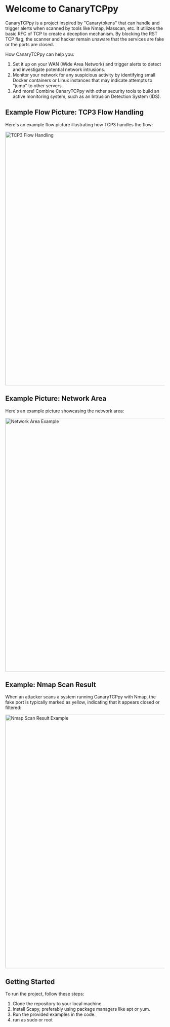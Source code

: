 <!DOCTYPE html>
<html>
<head>

</head>
<body>
  <h1>Welcome to CanaryTCPpy</h1>
  <p>
    CanaryTCPpy is a project inspired by "Canarytokens" that can handle and trigger alerts when scanned by tools like Nmap, Masscan, etc. It utilizes the basic RFC of TCP to create a deception mechanism. By blocking the RST TCP flag, the scanner and hacker remain unaware that the services are fake or the ports are closed.
  </p>
  <p>
    How CanaryTCPpy can help you:
  </p>
  <ol>
    <li>
      Set it up on your WAN (Wide Area Network) and trigger alerts to detect and investigate potential network intrusions.
    </li>
    <li>
      Monitor your network for any suspicious activity by identifying small Docker containers or Linux instances that may indicate attempts to "jump" to other servers.
    </li>
    <li>
      And more! Combine CanaryTCPpy with other security tools to build an active monitoring system, such as an Intrusion Detection System (IDS).
    </li>
  </ol>
  <h2>Example Flow Picture: TCP3 Flow Handling</h2>
  <p>
    Here's an example flow picture illustrating how TCP3 handles the flow:
  </p>
  <img src="https://example.com/tcp3_flow.png" alt="TCP3 Flow Handling" width="800">
  <h2>Example Picture: Network Area</h2>
  <p>
    Here's an example picture showcasing the network area:
  </p>
  <img src="https://example.com/network_area.png" alt="Network Area Example" width="800">
  <h2>Example: Nmap Scan Result</h2>
  <p>
    When an attacker scans a system running CanaryTCPpy with Nmap, the fake port is typically marked as yellow, indicating that it appears closed or filtered:
  </p>
  <img src="https://example.com/nmap_scan_result.png" alt="Nmap Scan Result Example" width="800">
  <h2>Getting Started</h2>
  <p>
    To run the project, follow these steps:
  </p>
  <ol>
    <li>
      Clone the repository to your local machine.
    </li>
    <li>
      Install Scapy, preferably using package managers like apt or yum.
    </li>
    <li>
      Run the provided examples in the code.
    </li>
    <li>
     run as sudo or root
    </li>
  </ol>
</body>
</html>
